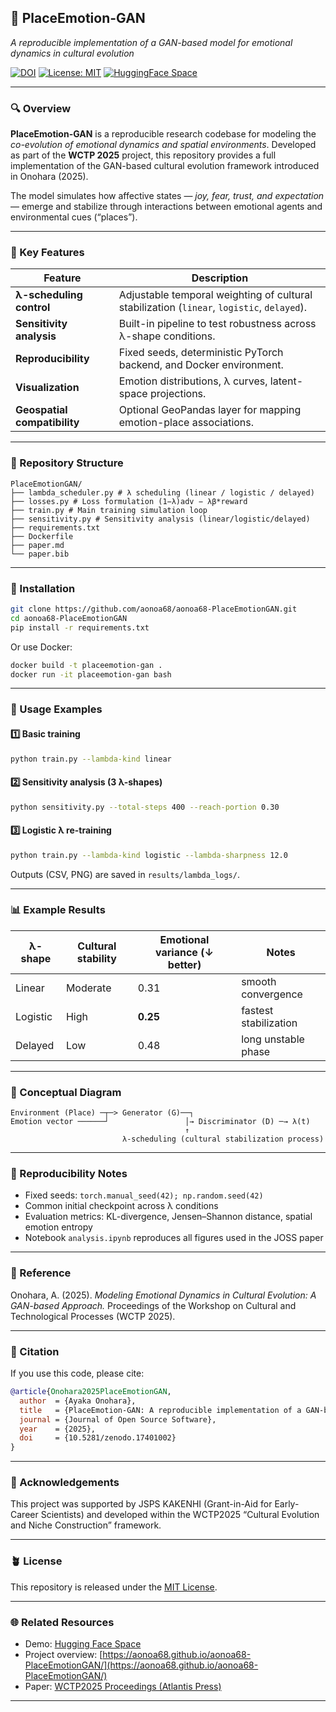 ## 🧬 PlaceEmotion-GAN

*A reproducible implementation of a GAN-based model for emotional dynamics in cultural evolution*

[![DOI](https://zenodo.org/badge/DOI/10.5281/zenodo.17401003.svg)](https://doi.org/10.5281/zenodo.17401003)
[![License: MIT](https://img.shields.io/badge/License-MIT-yellow.svg)](LICENSE)
[![HuggingFace Space](https://img.shields.io/badge/Demo-HuggingFace-blue)](https://huggingface.co/spaces/ayaka68/placeemotion-gan)

---

### 🔍 Overview

**PlaceEmotion-GAN** is a reproducible research codebase for modeling the *co-evolution of emotional dynamics and spatial environments*.
Developed as part of the **WCTP 2025** project, this repository provides a full implementation of the GAN-based cultural evolution framework introduced in Onohara (2025).

The model simulates how affective states — *joy, fear, trust, and expectation* — emerge and stabilize through interactions between emotional agents and environmental cues (“places”).

---

### 🎯 Key Features

| Feature                      | Description                                                                                |
| ---------------------------- | ------------------------------------------------------------------------------------------ |
| **λ-scheduling control**     | Adjustable temporal weighting of cultural stabilization (`linear`, `logistic`, `delayed`). |
| **Sensitivity analysis**     | Built-in pipeline to test robustness across λ-shape conditions.                            |
| **Reproducibility**          | Fixed seeds, deterministic PyTorch backend, and Docker environment.                        |
| **Visualization**            | Emotion distributions, λ curves, latent-space projections.                                 |
| **Geospatial compatibility** | Optional GeoPandas layer for mapping emotion-place associations.                           |

---

### 🧩 Repository Structure

```
PlaceEmotionGAN/
├── lambda_scheduler.py # λ scheduling (linear / logistic / delayed)
├── losses.py # Loss formulation (1−λ)adv − λβ*reward
├── train.py # Main training simulation loop
├── sensitivity.py # Sensitivity analysis (linear/logistic/delayed)
├── requirements.txt
├── Dockerfile
├── paper.md
└── paper.bib
```

---

### 🚀 Installation

```bash
git clone https://github.com/aonoa68/aonoa68-PlaceEmotionGAN.git
cd aonoa68-PlaceEmotionGAN
pip install -r requirements.txt
```

Or use Docker:

```bash
docker build -t placeemotion-gan .
docker run -it placeemotion-gan bash
```

---

### 🧠 Usage Examples

#### 1️⃣ Basic training

```bash
python train.py --lambda-kind linear
```

#### 2️⃣ Sensitivity analysis (3 λ-shapes)

```bash
python sensitivity.py --total-steps 400 --reach-portion 0.30
```

#### 3️⃣ Logistic λ re-training

```bash
python train.py --lambda-kind logistic --lambda-sharpness 12.0
```

Outputs (CSV, PNG) are saved in `results/lambda_logs/`.

---

### 📊 Example Results

| λ-shape  | Cultural stability | Emotional variance (↓ better) | Notes                 |
| -------- | ------------------ | ----------------------------- | --------------------- |
| Linear   | Moderate           | 0.31                          | smooth convergence    |
| Logistic | High               | **0.25**                      | fastest stabilization |
| Delayed  | Low                | 0.48                          | long unstable phase   |

---

### 🧬 Conceptual Diagram

```
Environment (Place) ─┬─> Generator (G)──┐
Emotion vector ──────┘                 │→ Discriminator (D) ─→ λ(t)
                                       ↑
                         λ-scheduling (cultural stabilization process)
```

---

### 🧪 Reproducibility Notes

* Fixed seeds: `torch.manual_seed(42); np.random.seed(42)`
* Common initial checkpoint across λ conditions
* Evaluation metrics: KL-divergence, Jensen–Shannon distance, spatial emotion entropy
* Notebook `analysis.ipynb` reproduces all figures used in the JOSS paper

---

### 📘 Reference

Onohara, A. (2025). *Modeling Emotional Dynamics in Cultural Evolution: A GAN-based Approach.*
Proceedings of the Workshop on Cultural and Technological Processes (WCTP 2025).

---

### 🤝 Citation

If you use this code, please cite:

```bibtex
@article{Onohara2025PlaceEmotionGAN,
  author  = {Ayaka Onohara},
  title   = {PlaceEmotion-GAN: A reproducible implementation of a GAN-based model for emotional dynamics in cultural evolution},
  journal = {Journal of Open Source Software},
  year    = {2025},
  doi     = {10.5281/zenodo.17401002}
}
```

---

### 💬 Acknowledgements

This project was supported by JSPS KAKENHI (Grant-in-Aid for Early-Career Scientists)
and developed within the WCTP2025 “Cultural Evolution and Niche Construction” framework.

---

### 🪴 License

This repository is released under the [MIT License](LICENSE).

---

### 🌐 Related Resources

* Demo: [Hugging Face Space](https://huggingface.co/spaces/ayaka68/placeemotion-gan)
* Project overview: [https://aonoa68.github.io/aonoa68-PlaceEmotionGAN/](https://aonoa68.github.io/aonoa68-PlaceEmotionGAN/)
* Paper: [WCTP2025 Proceedings (Atlantis Press)](http://www.lambda.cs.titech.ac.jp/wctp/wctp2025/)

---
